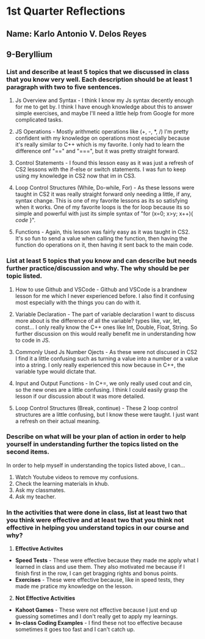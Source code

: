 #  **1st Quarter Reflections** 
## Name: Karlo Antonio V. Delos Reyes
## 9-Beryllium

### **List and describe at least 5 topics that we discussed in class that you know very well. Each description should be at least 1 paragraph with two to five sentences.**

1. Js Overview and Syntax - I think I know my Js syntax decently enough for me to get by. I think I have enough knowledge about this to answer simple exercises, and maybe I'll need a little help from Google for more complicated tasks.

2. JS Operations - Mostly arithmetic operations like (+, -, *, /) I'm pretty confident with my knowledge on operations most especially because it's really similar to C++ which is my favorite. I only had to learn the difference onf "==" and "===", but it was pretty straight forward.

3. Control Statements - I found this lesson easy as it was just a refresh of CS2 lessons with the if-else or switch statements. I was fun to keep using my knowledge in CS2 now that im in CS3.

4. Loop Control Structures (While, Do-while, For) - As these lessons were taught in CS2 it was really straight forward only needing a little, if any, syntax change. This is one of my favorite lessons as its so satisfying when it works. One of my favorite loops is the for loop because its so simple and powerful with just its simple syntax of "for (x=0; x>y; x++){
 *code*
}".

5. Functions - Again, this lesson was fairly easy as it was taught in CS2. It's so fun to send a value when calling the function, then having the function do operations on it, then having it sent back to the main code.

### **List at least 5 topics that you know and can describe but needs further practice/discussion and why.  The why should be per topic listed.** 

1. How to use Github and VSCode - Github and VSCode is a brandnew lesson for me which I never experienced before. I also find it confusing most especially with the things you can do with it.

2. Variable Declaration - The part of variable declaration I want to discuss more about is the difference of all the variable? types like, var, let, const... I only really know the C++ ones like Int, Double, Float, String. So further discussion on this would really benefit me in understanding how to code in JS.

3. Commonly Used Js Number Ojects - As these were not discused in CS2 I find it a little confusing such as turning a value into a number or a value into a string. I only really experienced this now because in C++, the variable type would dictate that.

4. Input and Output Functions - In C+=, we only really used cout and cin, so the new ones are a little confusing. I think I could easily grasp the lesson if our discussion about it was more detailed.

5. Loop Control Structures (Break, continue) - These 2 loop control structures are a little confusing, but I know these were taught. I just want a refresh on their actual meaning.

### **Describe on what will be your plan of action in order to help yourself in understanding further the topics listed on the second items.**

In order to help myself in understanding the topics listed above, I can...
1. Watch Youtube videos to remove my confusions.
2. Check the learning materials in khub.
3. Ask my classmates.
4. Ask my teacher.

### **In the activities that were done in class, list at least two that you think were effective and at least two that you think not effective in helping you understand topics in our course and why?**

1. **Effective Activites** 
- **Speed Tests**  - These were effective because they made me apply what I learned in class and use them. They also motivated me because if I finish first in the row, I can get bragging rights and bonus points.
- **Exercises** - These were effective because, like in speed tests, they made me pratice my knowledge on the lesson.

2. **Not Effective Activities**
- **Kahoot Games** - These were not effective because I just end up guessing sometimes and I don't really get to apply my learnings.
- **In-class Coding Examples** - I find these not too effective because sometimes it goes too fast and I can't catch up.